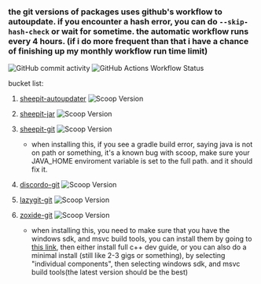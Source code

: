 ### the git versions of packages uses github's workflow to autoupdate. if you encounter a hash error, you can do `--skip-hash-check` or wait for sometime. the automatic workflow runs every 4 hours. (if i do more frequent than that i have a chance of finishing up my monthly workflow run time limit)
![GitHub commit activity](https://img.shields.io/github/commit-activity/t/ingenarel/ingenarel-scoop-bucket?style=for-the-badge&logo=github&logoColor=000000&labelColor=ff0000&color=000000) ![GitHub Actions Workflow Status](https://img.shields.io/github/actions/workflow/status/ingenarel/ingenarel-scoop-bucket/main.yml?style=for-the-badge&logo=githubactions&logoColor=ff0000&label=update%20checks&labelColor=000000)



bucket list:
1. [sheepit-autoupdater](https://www.sheepit-renderfarm.com/getstarted)    ![Scoop Version](https://img.shields.io/scoop/v/sheepit-autoupdater?bucket=https%3A%2F%2Fgithub.com%2Fingenarel%2Fingenarel-scoop-bucket&label=version)

3. [sheepit-jar](https://www.sheepit-renderfarm.com/getstarted)    ![Scoop Version](https://img.shields.io/scoop/v/sheepit-jar?bucket=https%3A%2F%2Fgithub.com%2Fingenarel%2Fingenarel-scoop-bucket&label=version)

4. [sheepit-git](https://gitlab.com/sheepitrenderfarm/client)    ![Scoop Version](https://img.shields.io/scoop/v/sheepit-git?bucket=https%3A%2F%2Fgithub.com%2Fingenarel%2Fingenarel-scoop-bucket&label=version)
    - when installing this, if you see a gradle build error, saying java is not on path or something, it's a known bug with scoop, make sure your JAVA_HOME enviroment variable is set to the full path. and it should fix it.

5. [discordo-git](https://github.com/ayn2op/discordo)    ![Scoop Version](https://img.shields.io/scoop/v/discordo-git?bucket=https%3A%2F%2Fgithub.com%2Fingenarel%2Fingenarel-scoop-bucket&label=version)

6. [lazygit-git](https://github.com/jesseduffield/lazygit)    ![Scoop Version](https://img.shields.io/scoop/v/lazygit-git?bucket=https%3A%2F%2Fgithub.com%2Fingenarel%2Fingenarel-scoop-bucket&label=version)

7. [zoxide-git](https://github.com/ajeetdsouza/zoxide)    ![Scoop Version](https://img.shields.io/scoop/v/zoxide-git?bucket=https%3A%2F%2Fgithub.com%2Fingenarel%2Fingenarel-scoop-bucket&label=version)
    - when installing this, you need to make sure that you have the windows sdk, and msvc build tools, you can install them by going to [this link](https://visualstudio.microsoft.com/visual-cpp-build-tools/), then either install full c++ dev guide, or you can also do a minimal install (still like 2-3 gigs or something), by selecting "individual components", then selecting windows sdk, and msvc build tools(the latest version should be the best)
